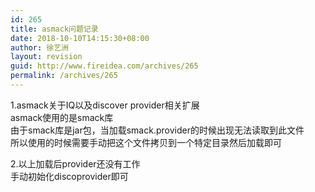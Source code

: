 ```yaml
---
id: 265
title: asmack问题记录
date: 2018-10-10T14:15:30+08:00
author: 徐艺洲
layout: revision
guid: http://www.fireidea.com/archives/265
permalink: /archives/265
---
```

<div id="sina_keyword_ad_area2" class="articalContent   ">
  1.asmack关于IQ以及discover provider相关扩展<br />asmack使用的是smack库<br />由于smack库是jar包，当加载smack.provider的时候出现无法读取到此文件<br />所以使用的时候需要手动把这个文件拷贝到一个特定目录然后加载即可</p> 
  
  <p>
    2.以上加载后provider还没有工作<br />手动初始化discoprovider即可
  </p>